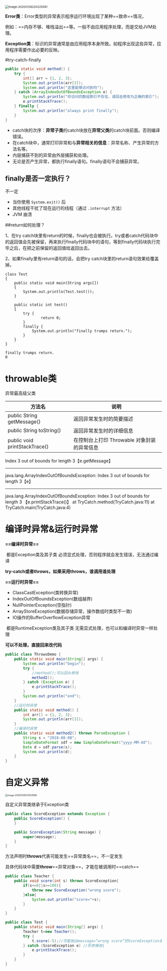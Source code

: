 <img src="C:\Users\Hery\Desktop\GitHub\java\image\image-20200128220225591.png" alt="image-20200128220225591" style="zoom:67%;" />

**Error类**：Error类型的异常表示程序运行环境出现了某种==致命==情况，

例如：==内存不够、堆栈溢出==等。一般不由应用程序处理，而是交给JVM处理。

**Exception类**：标识的异常通常是由应用程序本身所致。如程序出现这些异常，应用程序需要作出必要的反映。

#try-catch-finally

```java
public static void method() {
    try {
        int[] arr = {1, 2, 3};
        System.out.println(arr[3]);
        System.out.println("这里能够访问到吗");
    } catch (ArrayIndexOutOfBoundsException e) {
        System.out.println("你访问的数组索引不存在，请回去修改为正确的索引");
        e.printStackTrace();
    } finally {
        System.out.println("always print finally");
    }
}
```

- catch块的次序：**异常子类**的catch块放在**异常父类**的catch块前面。否则编译错误。
- 在catch块中，通常打印异常和与**异常相关的信息**：异常名称、产生异常的方法名等。
- 内层捕获不到的异常由外层捕获和处理。
- 无论是否产生异常，都执行finally语句。finally语句不会捕获异常。



## finally是否一定执行？

不一定

- 当你使用 `System.exit()` 后
- 其他线程干扰了现在运行的线程（通过 `.interrupt` 方法）
- JVM 崩溃

##return如何处理？

1、在try catch块里有return的时候，finally也会被执行。try或者catch代码块中的返回值会先被保留，再来执行finally代码块中的语句，等到finally代码块执行完毕之后，在把之前保留的返回值给返回出去。

2、如果finally里有return语句的话，会把try catch块里的return语句效果给覆盖掉。

```
class Test
{
    public static void main(String args[])
    {
        System.out.println(Test.test());
    }

    public static int test()
    {
        try {  
                return 0;  
        }  
        finally {  
            System.out.println("finally trumps return.");
        }
    }
}
```

```
finally trumps return.
0
```

# throwable类

异常最高级父类

| 方法名                        | 说明                                        |
| ----------------------------- | ------------------------------------------- |
| public String getMessage()    | 返回异常发⽣时的简要描述                    |
| public String toString()      | 返回异常发⽣时的详细信息                    |
| public void printStackTrace() | 在控制台上打印 Throwable 对象封装的异常信息 |

Index 3 out of bounds for length 3【e.getMessage】

-----------
java.lang.ArrayIndexOutOfBoundsException: Index 3 out of bounds for length 3【e】

-----------
java.lang.ArrayIndexOutOfBoundsException: Index 3 out of bounds for length 3 【e.printStackTrace()】
	at TryCatch.method(TryCatch.java:11)
	at TryCatch.main(TryCatch.java:4)

# 编译时异常&运行时异常

**==编译时异常==**

​	都是Exception类及其子类
​	必须显式处理，否则程序就会发生错误，无法通过编译

**try-catch或者throws，如果采用throws，谁调用谁处理**

**==运行时异常==**

- ClassCastException(类转换异常) 
- IndexOutOfBoundsException(数组越界) 
- NullPointerException(空指针) 
- ArrayStoreException(数据存储异常，操作数组时类型不一致) 
- IO操作的BufferOverflowException异常 

​	都是RuntimeException类及其子类
​	无需显式处理，也可以和编译时异常一样处理  

**可以不处理，直接回来改代码**

```java
public class ThrowsDemo {
    public static void main(String[] args) {
        System.out.println("begin");
        try {
            //method();可以回头修改
            method2();
        } catch (Exception e) {
            e.printStackTrace();
        }
        System.out.println("end");
    }
    //运行时异常
    public static void method() {
        int arr[] = {1, 2, 3};
        System.out.println(arr[3]);
    }
    //编译时异常
    public static void method2() throws ParseException {
        String s = "2018-08-08";
        SimpleDateFormat sdf = new SimpleDateFormat("yyyy-MM-dd");
        Date d = sdf.parse(s);
        System.out.println(d);
    }
}
```

# 自定义异常

<img src="C:\Users\Hery\Desktop\GitHub\java\image\image-20200129213353568.png" alt="image-20200129213353568" style="zoom: 50%;" />



自定义异常类继承于Exception类

```java
public class ScoreException extends Exception {
    public ScoreException() {
    }

    public ScoreException(String message) {
        super(message);
    }
}
```

方法声明时**throws**代表可能发生==异常类名==，不一定发生

具体代码块中需要**throw**==异常对象==，才能在被调用时==catch==

```java
public class Teacher {
    public void score(int s) throws ScoreException{
        if(s<=0||s>=100){
            throw new ScoreException("wrong score");
        }else{
            System.out.println("score="+s);
        }
    }
}
```

```java
public class Test {
    public static void main(String[] args) {
        Teacher t=new Teacher();
        try {
            t.score(-5);//可能抛出message=“wrong score”的ScoreException类异常
        } catch (ScoreException e) //形参接收{
            e.printStackTrace();
        }
    }
}
```


